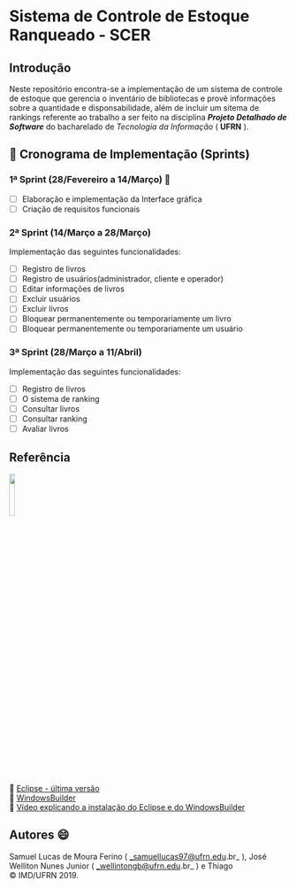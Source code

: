 # Sistema de Controle de Estoque Ranqueado - SCER 

## Introdução  

Neste repositório encontra-se a implementação de um sistema de controle de estoque que gerencia o inventário de bibliotecas e provê informações sobre a quantidade e disponsabilidade, além de incluir um sitema de rankings referente ao trabalho a ser feito na disciplina ***Projeto Detalhado de Software*** do bacharelado de _Tecnologia da Informação_ ( **UFRN** ).
  
## :bookmark_tabs: Cronograma de Implementação (Sprints)  
  
### 1ª Sprint (28/Fevereiro a 14/Março) :dart: 
  
- [ ] Elaboração e implementação da Interface gráfica   
- [ ] Criação de requisitos funcionais  
  
### 2ª Sprint (14/Março a 28/Março)  

Implementação das seguintes funcionalidades:  

- [ ] Registro de livros
- [ ] Registro de usuários(administrador, cliente e operador)  
- [ ] Editar informações de livros  
- [ ] Excluir usuários  
- [ ] Excluir livros  
- [ ] Bloquear permanentemente ou temporariamente um livro  
- [ ] Bloquear permanentemente ou temporariamente um usuário  

### 3ª Sprint (28/Março a 11/Abril)  

Implementação das seguintes funcionalidades:  

- [ ] Registro de livros  
- [ ] O sistema de ranking  
- [ ] Consultar livros 
- [ ] Consultar ranking  
- [ ] Avaliar livros  

## Referência 


<img src="https://cdn-images-1.medium.com/max/982/1*AiTBjfsoj3emarTpaeNgKQ.png" data-canonical-src="https://junit.org/junit5" width="14%" />  
  
  
    

:link: [Eclipse - última versão](https://www.eclipse.org/downloads/download.php?file=/oomph/epp/2018-12/R/eclipse-inst-linux64.tar.gz)  
:link: [WindowsBuilder](https://www.eclipse.org/windowbuilder/download.php)  
:link: [Vídeo explicando a instalação do Eclipse e do WindowsBuilder](https://www.youtube.com/watch?v=1hdJ9b363O0)  
  

## Autores :smile: 
  

Samuel Lucas de Moura Ferino ( _samuellucas97@ufrn.edu.br_ ), José Welliton Nunes Junior ( _wellintongb@ufrn.edu.br_ ) e Thiago     
:copyright: IMD/UFRN 2019.
